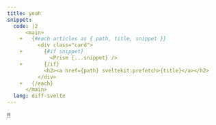 ```yaml
---
title: yeah
snippet:
  code: |2
      <main>
    +   {#each articles as { path, title, snippet }}
          <div class="card">
    +       {#if snippet}
              <Prism {...snippet} />
    +       {/if}
            <h2><a href={path} sveltekit:prefetch>{title}</a></h2>
          </div>
    +   {/each}
      </main>
  lang: diff-svelte
---
```


!!
